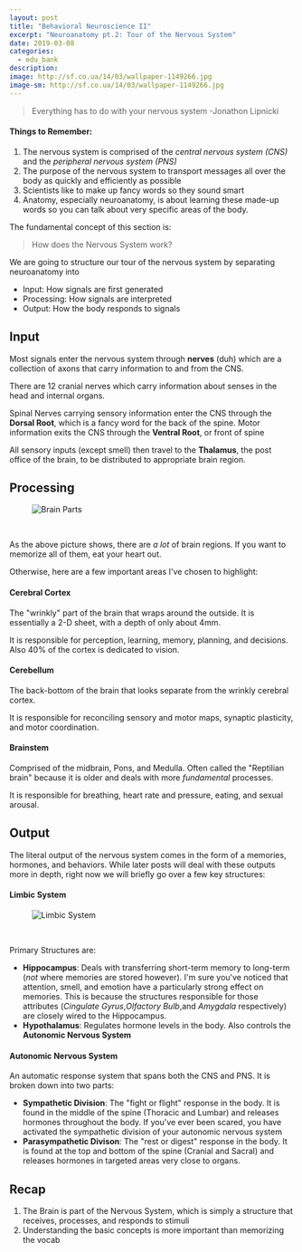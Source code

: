 ```yaml
---
layout: post
title: "Behavioral Neuroscience II"
excerpt: "Neuroanatomy pt.2: Tour of the Nervous System"
date: 2019-03-08
categories:
  - edu_bank
description:
image: http://sf.co.ua/14/03/wallpaper-1149266.jpg
image-sm: http://sf.co.ua/14/03/wallpaper-1149266.jpg
---
```


 > Everything has to do with your nervous system -Jonathon Lipnicki

#### Things to Remember:
1. The nervous system is comprised of the *central nervous system (CNS)* and the *peripheral nervous system (PNS)*
2. The purpose of the nervous system to transport messages all over the body as quickly and efficiently as possible
3. Scientists like to make up fancy words so they sound smart
4. Anatomy, especially neuroanatomy, is about learning these made-up words so you can talk about very specific areas of the body.

The fundamental concept of this section is:

> How does the Nervous System work?

We are going to structure our tour of the nervous system by separating neuroanatomy into
* Input: How signals are first generated
* Processing: How signals are interpreted
* Output: How the body responds to signals

## Input

Most signals enter the nervous system through **nerves** (duh) which are a collection of axons that carry information to and from the CNS.

There are 12 cranial nerves which carry information about senses in the head and internal organs.

Spinal Nerves carrying sensory information enter the CNS through the **Dorsal Root**, which is a fancy word for the back of the spine. Motor information exits the CNS through the **Ventral Root**, or front of spine

All sensory inputs (except smell) then travel to the **Thalamus**, the post office of the brain, to be distributed to appropriate brain region.

## Processing

<figure>
  <img src="http://slideplayer.com/slide/4935359/16/images/32/Diencephalon+(mammalian+brain)+Pg+440.jpg" alt="Brain Parts"/>
</figure><br>

As the above picture shows, there are _a lot_ of brain regions. If you want to memorize all of them, eat your heart out.

Otherwise, here are a few important areas I've chosen to highlight:

#### Cerebral Cortex

The "wrinkly" part of the brain that wraps around the outside. It is essentially a 2-D sheet, with a depth of only about 4mm.

It is responsible for perception, learning, memory, planning, and decisions. Also 40% of the cortex is dedicated to vision.

#### Cerebellum

The back-bottom of the brain that looks separate from the wrinkly cerebral cortex.

It is responsible for reconciling sensory and motor maps, synaptic plasticity, and  motor coordination.

#### Brainstem

Comprised of the midbrain, Pons, and Medulla. Often called the "Reptilian brain" because it is older and deals with more _fundamental_ processes.

It is responsible for breathing, heart rate and pressure, eating, and sexual arousal.

## Output

The literal output of the nervous system comes in the form of a memories, hormones, and behaviors. While later posts will deal with these outputs more in depth, right now we will briefly go over a few key structures:

#### Limbic System

<figure>
  <img src="https://webspace.ship.edu/cgboer/limbicsystem.gif" alt="Limbic System"/>
</figure><br>

Primary Structures are:
* **Hippocampus**: Deals with transferring short-term memory to long-term (_not_ where memories are stored however). I'm sure you've noticed that attention, smell, and emotion have a particularly strong effect on memories. This is because the structures responsible for those attributes (*Cingulate Gyrus*,*Olfactory Bulb*,and *Amygdala* respectively) are closely wired to the Hippocampus.
* **Hypothalamus**: Regulates hormone levels in the body. Also controls the **Autonomic Nervous System**

#### Autonomic Nervous System

An automatic response system that spans both the CNS and PNS. It is broken down into two parts:
* **Sympathetic Division**: The "fight or flight" response in the body. It is found in the middle of the spine (Thoracic and Lumbar) and releases hormones throughout the body. If you've ever been scared, you have activated the sympathetic division of your autonomic nervous system
* **Parasympathetic Divison**: The "rest or digest" response in the body. It is found at the top and bottom of the spine (Cranial and Sacral) and releases hormones in targeted areas very close to organs.

## Recap

1. The Brain is part of the Nervous System, which is simply a structure that receives, processes, and responds to stimuli
2. Understanding the basic concepts is more important than memorizing the vocab
